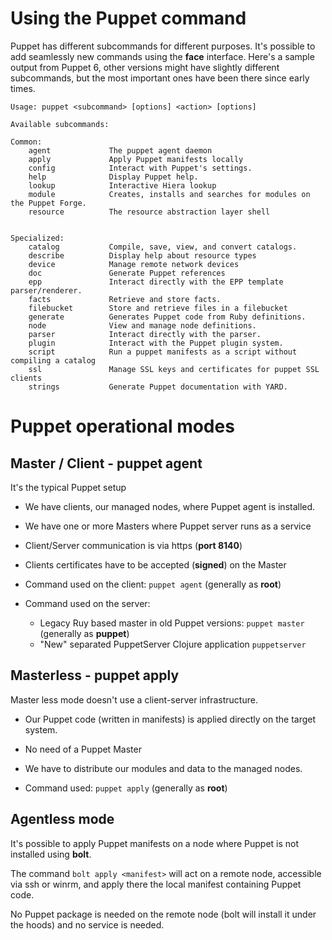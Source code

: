 # Using the Puppet command

Puppet has different subcommands for different purposes. It's possible to add seamlessly new commands using the **face** interface. Here's a sample output from Puppet 6, other versions might have slightly different subcommands, but the most important ones have been there since early times.

    Usage: puppet <subcommand> [options] <action> [options]

    Available subcommands:

    Common:
        agent             The puppet agent daemon
        apply             Apply Puppet manifests locally
        config            Interact with Puppet's settings.
        help              Display Puppet help.
        lookup            Interactive Hiera lookup
        module            Creates, installs and searches for modules on the Puppet Forge.
        resource          The resource abstraction layer shell


    Specialized:
        catalog           Compile, save, view, and convert catalogs.
        describe          Display help about resource types
        device            Manage remote network devices
        doc               Generate Puppet references
        epp               Interact directly with the EPP template parser/renderer.
        facts             Retrieve and store facts.
        filebucket        Store and retrieve files in a filebucket
        generate          Generates Puppet code from Ruby definitions.
        node              View and manage node definitions.
        parser            Interact directly with the parser.
        plugin            Interact with the Puppet plugin system.
        script            Run a puppet manifests as a script without compiling a catalog
        ssl               Manage SSL keys and certificates for puppet SSL clients
        strings           Generate Puppet documentation with YARD.

# Puppet operational modes

## Master / Client - puppet agent

It's the typical Puppet setup

- We have clients, our managed nodes, where Puppet agent is installed.

- We have one or more Masters where Puppet server runs as a service

- Client/Server communication is via https (**port 8140**)

- Clients certificates have to be accepted (**signed**) on the Master

- Command used on the client: ```puppet agent```  (generally as **root**)

- Command used on the server:

  - Legacy Ruy based master in old Puppet versions: ```puppet master```  (generally as **puppet**)
  - "New" separated PuppetServer Clojure application `puppetserver`

## Masterless - puppet apply

Master less mode doesn't use a client-server infrastructure.

- Our Puppet code (written in manifests) is applied directly on the target system.

- No need of a Puppet Master

- We have to distribute our modules and data to the managed nodes.

- Command used: ```puppet apply``` (generally as **root**)

## Agentless mode

It's possible to apply Puppet manifests on a node where Puppet is not installed using **bolt**.

The command `bolt apply <manifest>` will act on a remote node, accessible via ssh or winrm, and apply there the local manifest containing Puppet code.

No Puppet package is needed on the remote node (bolt will install it under the hoods) and no service is needed.
